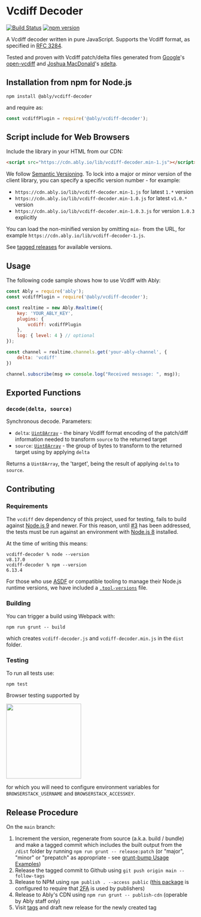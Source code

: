 # Vcdiff Decoder

[![Build Status](https://travis-ci.org/ably-forks/vcdiff-decoder.svg?branch=main)](https://travis-ci.org/ably-forks/vcdiff-decoder)
[![npm version](https://badge.fury.io/js/%40ably%2Fvcdiff-decoder.svg)](https://badge.fury.io/js/%40ably%2Fvcdiff-decoder)

A Vcdiff decoder written in pure JavaScript.
Supports the Vcdiff format, as specified in [RFC 3284](https://tools.ietf.org/html/rfc3284).

Tested and proven with Vcdiff patch/delta files generated from
[Google](https://github.com/google)'s [open-vcdiff](https://github.com/google/open-vcdiff)
and [Joshua MacDonald](https://github.com/jmacd)'s [xdelta](https://github.com/jmacd/xdelta).

## Installation from npm for Node.js

    npm install @ably/vcdiff-decoder

and require as:

```javascript
const vcdiffPlugin = require('@ably/vcdiff-decoder');
```

## Script include for Web Browsers

Include the library in your HTML from our CDN:

```html
<script src="https://cdn.ably.io/lib/vcdiff-decoder.min-1.js"></script>
```

We follow [Semantic Versioning](http://semver.org/). To lock into a major or minor version of the client library, you can specify a specific version number - for example:

* `https://cdn.ably.io/lib/vcdiff-decoder.min-1.js` for latest `1.*` version
* `https://cdn.ably.io/lib/vcdiff-decoder.min-1.0.js` for latest `v1.0.*` version
* `https://cdn.ably.io/lib/vcdiff-decoder.min-1.0.3.js` for version `1.0.3` explicitly

You can load the non-minified version by omitting `min-` from the URL, for example `https://cdn.ably.io/lib/vcdiff-decoder-1.js`.

See [tagged releases](https://github.com/ably-forks/vcdiff-decoder/releases) for available versions.

## Usage

The following code sample shows how to use Vcdiff with Ably:

```javascript
const Ably = require('ably');
const vcdiffPlugin = require('@ably/vcdiff-decoder');

const realtime = new Ably.Realtime({
    key: 'YOUR_ABLY_KEY',
    plugins: {
        vcdiff: vcdiffPlugin
    },
    log: { level: 4 } // optional
});

const channel = realtime.channels.get('your-ably-channel', {
    delta: 'vcdiff'
})

channel.subscribe(msg => console.log("Received message: ", msg));
```

## Exported Functions

### `decode(delta, source)`

Synchronous decode. Parameters:

* `delta`: [`Uint8Array`](https://nodejs.org/api/buffer.html) - the binary Vcdiff format encoding of the patch/diff information needed to transform `source` to the returned target
* `source`: [`Uint8Array`](https://nodejs.org/api/buffer.html) - the group of bytes to transform to the returned target using by applying `delta`

Returns a `Uint8Array`, the 'target', being the result of applying `delta` to `source`.

## Contributing

### Requirements

The `vcdiff` dev dependency of this project, used for testing, fails to build against [Node.js 9](https://nodejs.org/download/release/latest-v9.x/) and newer.
For this reason, until [#3](https://github.com/ably-forks/vcdiff-decoder/issues/3) has been addressed, the tests must be run against an environment with [Node.js 8](https://nodejs.org/download/release/latest-v8.x/) installed.

At the time of writing this means:

    vcdiff-decoder % node --version
    v8.17.0
    vcdiff-decoder % npm --version
    6.13.4

For those who use
[ASDF](https://github.com/asdf-vm/asdf)
or compatible tooling to manage their Node.js runtime versions, we have included a
[`.tool-versions`](.tool-versions)
file.

### Building

You can trigger a build using Webpack with:

    npm run grunt -- build

which creates `vcdiff-decoder.js` and `vcdiff-decoder.min.js` in the `dist` folder.

### Testing

To run all tests use:

    npm test

Browser testing supported by

[<img src="./resources/Browserstack-logo@2x.png" width="200px"></img>](https://www.browserstack.com/)

for which you will need to configure environment variables for `BROWSERSTACK_USERNAME` and `BROWSERSTACK_ACCESSKEY`.

## Release Procedure

On the `main` branch:

1. Increment the version, regenerate from source (a.k.a. build / bundle) and make a tagged commit which includes the built output from the `/dist` folder by running `npm run grunt -- release:patch` (or "major", "minor" or "prepatch" as appropriate - see [grunt-bump Usage Examples](https://github.com/vojtajina/grunt-bump#usage-examples))
2. Release the tagged commit to Github using `git push origin main --follow-tags`
3. Release to NPM using `npm publish . --access public` ([this package](https://www.npmjs.com/package/@ably/vcdiff-decoder) is configured to require that [2FA](https://docs.npmjs.com/configuring-two-factor-authentication) is used by publishers)
4. Release to Ably's CDN using `npm run grunt -- publish-cdn` (operable by Ably staff only)
5. Visit [tags](https://github.com/ably-forks/vcdiff-decoder/tags) and draft new release for the newly created tag
